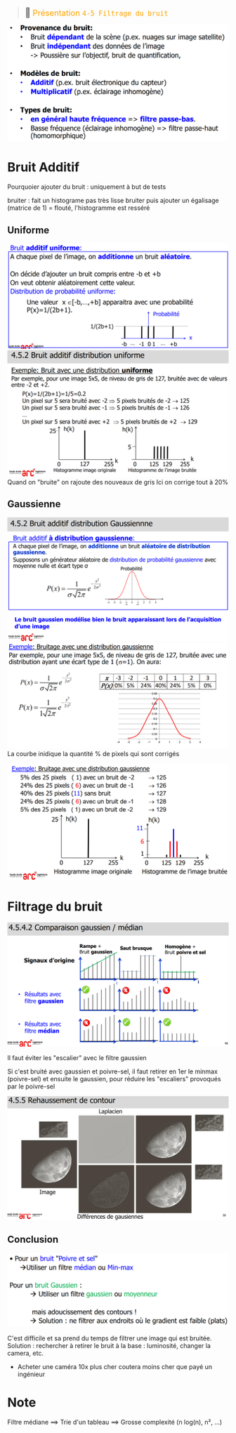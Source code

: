 > <span style="font-size: 1.5em">📖</span> <span style="color: orange; font-size: 1.3em;">Présentation `4-5 Filtrage du bruit`</span>

![](Screen/2022-11-07-13-39-36.png)

# Bruit Additif

Pourquoier ajouter du bruit : uniquement à but de tests

bruiter : fait un histograme pas très lisse
bruiter puis ajouter un égalisage (matrice de 1) = flouté, l'histogramme est resséré


## Uniforme

![](Screen/2022-11-07-13-48-57.png)
![](Screen/2022-11-07-13-46-50.png)
Quand on "bruite" on rajoute des nouveaux de gris
Ici on corrige tout à 20%

## Gaussienne

![](Screen/2022-11-07-13-47-29.png)
![](Screen/2022-11-07-13-48-23.png)
La courbe inidique la quantité % de pixels qui sont corrigés

![](Screen/2022-11-07-13-49-57.png)


# Filtrage du bruit
![](Screen/2022-11-07-14-19-15.png)

Il faut éviter les "escalier" avec le filtre gaussien 

Si c'est bruité avec gaussien et poivre-sel, il faut retirer en 1er le minmax (poivre-sel) et ensuite le gaussien, pour réduire les "escaliers" provoqués par le poivre-sel

![](Screen/2022-11-07-14-24-29.png)

## Conclusion
![](Screen/2022-11-07-14-24-58.png)

C'est difficile et sa prend du temps de filtrer une image qui est bruitée.
Solution : rechercher à retirer le bruit à la base : luminosité, changer la camera, etc.
-  Acheter une caméra 10x plus cher coutera moins cher que payé un ingénieur

# Note
Filtre médiane ==> Trie d'un tableau ==> Grosse complexité (n log(n), n², ...)